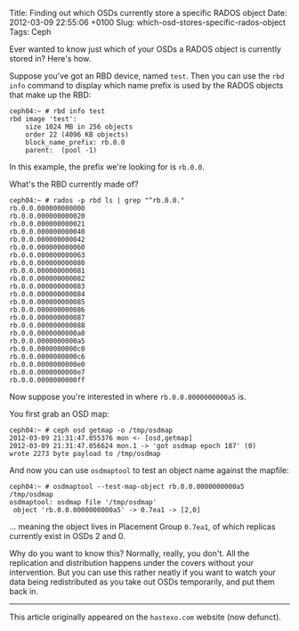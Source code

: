 Title: Finding out which OSDs currently store a specific RADOS object
Date: 2012-03-09 22:55:06 +0100
Slug: which-osd-stores-specific-rados-object
Tags: Ceph

Ever wanted to know just which of your OSDs a RADOS object is
currently stored in? Here's how.

Suppose you've got an RBD device, named `test`. Then you can use the
`rbd info` command to display which name prefix is used by the RADOS
objects that make up the RBD:

```
ceph04:~ # rbd info test
rbd image 'test':
    size 1024 MB in 256 objects
    order 22 (4096 KB objects)
    block_name_prefix: rb.0.0
    parent:  (pool -1)
```

In this example, the prefix we're looking for is `rb.0.0`.

What's the RBD currently made of?

```
ceph04:~ # rados -p rbd ls | grep "^rb.0.0."
rb.0.0.000000000000
rb.0.0.000000000020
rb.0.0.000000000021
rb.0.0.000000000040
rb.0.0.000000000042
rb.0.0.000000000060
rb.0.0.000000000063
rb.0.0.000000000080
rb.0.0.000000000081
rb.0.0.000000000082
rb.0.0.000000000083
rb.0.0.000000000084
rb.0.0.000000000085
rb.0.0.000000000086
rb.0.0.000000000087
rb.0.0.000000000088
rb.0.0.0000000000a0
rb.0.0.0000000000a5
rb.0.0.0000000000c0
rb.0.0.0000000000c6
rb.0.0.0000000000e0
rb.0.0.0000000000e7
rb.0.0.0000000000ff
```

Now suppose you're interested in where `rb.0.0.0000000000a5` is.

You first grab an OSD map:

```
ceph04:~ # ceph osd getmap -o /tmp/osdmap
2012-03-09 21:31:47.055376 mon <- [osd,getmap]
2012-03-09 21:31:47.056624 mon.1 -> 'got osdmap epoch 187' (0)
wrote 2273 byte payload to /tmp/osdmap
```

And now you can use `osdmaptool` to test an object name against the
mapfile:

```
ceph04:~ # osdmaptool --test-map-object rb.0.0.0000000000a5 /tmp/osdmap 
osdmaptool: osdmap file '/tmp/osdmap'
 object 'rb.0.0.0000000000a5' -> 0.7ea1 -> [2,0]
```

... meaning the object lives in Placement Group `0.7ea1`, of which
replicas currently exist in OSDs 2 and 0.

Why do you want to know this? Normally, really, you don't. All the
replication and distribution happens under the covers without your
intervention. But you can use this rather neatly if you want to watch
your data being redistributed as you take out OSDs temporarily, and
put them back in.

* * *

This article originally appeared on the `hastexo.com` website (now defunct).
